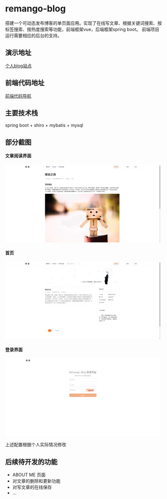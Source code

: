 # remango-blog

搭建一个可动态发布博客的单页面应用。实现了在线写文章、根据关键词搜索、按标签搜索、按热度搜索等功能，前端框架vue，后端框架spring boot。
前端项目运行需要相应的后台的支持。

## 演示地址

[个人blog站点](http://120.78.222.63/blog/#/index)

## 前端代码地址

[前端代码导航](https://github.com/REmango/vue-blog)

## 主要技术栈

spring boot + shiro + mybatis + mysql



## 部分截图

#### 文章阅读界面

<img src="https://github.com/REmango/spring-boot-blog/blob/master/screenshot/article.png" width="500" height="250"/>

#### 首页

<img src="https://github.com/REmango/spring-boot-blog/blob/master/screenshot/index.png" width="500" height="250"/>

#### 登录界面

<img src="https://github.com/REmango/spring-boot-blog/blob/master/screenshot/login.png" width="500" height="250"/>


上述配置根据个人实际情况修改

## 后续待开发的功能

- ABOUT ME 页面
- 对文章的删除和更新功能
- 对写文章的在线保存
- ...


